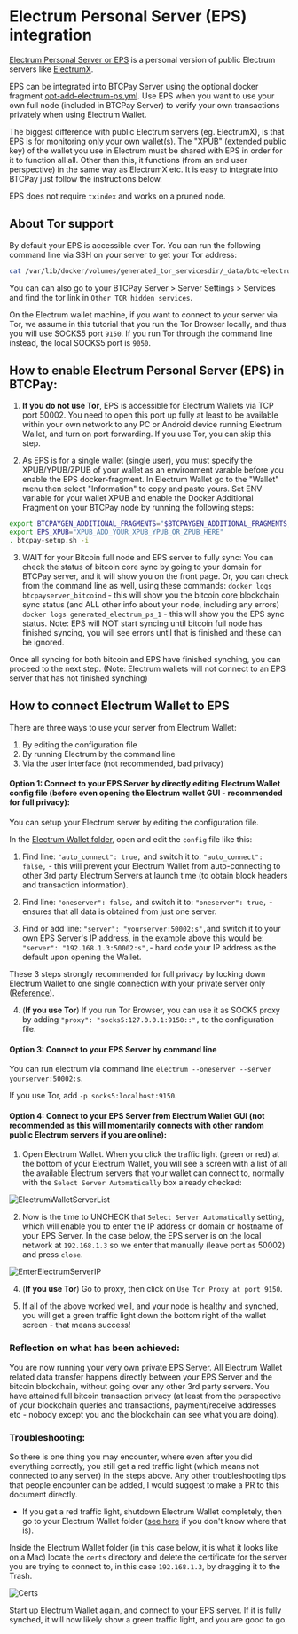 # Electrum Personal Server (EPS) integration

[Electrum Personal Server or EPS](https://github.com/chris-belcher/electrum-personal-server) is a personal version of public Electrum servers like [ElectrumX](https://github.com/btcpayserver/btcpayserver-doc/blob/master/ElectrumX.md).

EPS can be integrated into BTCPay Server using the optional docker fragment [opt-add-electrum-ps.yml](https://github.com/btcpayserver/btcpayserver-docker/blob/master/docker-compose-generator/docker-fragments/opt-add-electrum-ps.yml). Use EPS when you want to use your own full node (included in BTCPay Server) to verify your own transactions privately when using Electrum Wallet. 

The biggest difference with public Electrum servers (eg. ElectrumX), is that EPS is for monitoring only your own wallet(s).  The "XPUB" (extended public key) of the wallet you use in Electrum must be shared with EPS in order for it to function all all. Other than this, it functions (from an end user perspective) in the same way as ElectrumX etc.  It is easy to integrate into BTCPay just follow the instructions below.

EPS does not require `txindex` and works on a pruned node.

## About Tor support

By default your EPS is accessible over Tor. You can run the following command line via SSH on your server to get your Tor address:

```bash
cat /var/lib/docker/volumes/generated_tor_servicesdir/_data/btc-electrum-ps/hostname
```

You can can also go to your BTCPay Server > Server Settings > Services and find the tor link in `Other TOR hidden services`.

On the Electrum wallet machine, if you want to connect to your server via Tor, we assume in this tutorial that you run the Tor Browser locally, and thus you will use SOCKS5 port `9150`. If you run Tor through the command line instead, the local SOCKS5 port is `9050`.

## How to enable Electrum Personal Server (EPS) in BTCPay:

1. **If you do not use Tor**, EPS is accessible for Electrum Wallets via TCP port 50002. You need to open this port up fully at least to be available within your own network to any PC or Android device running Electrum Wallet, and turn on port forwarding. If you use Tor, you can skip this step.

2. As EPS is for a single wallet (single user), you must specify the XPUB/YPUB/ZPUB of your wallet as an environment varable before you enable the EPS docker-fragment.  In Electrum Wallet go to the "Wallet" menu then select "Information" to copy and paste yours. Set ENV variable for your wallet XPUB and enable the Docker Additional Fragment on your BTCPay node by running the following steps:

``` bash
export BTCPAYGEN_ADDITIONAL_FRAGMENTS="$BTCPAYGEN_ADDITIONAL_FRAGMENTS;opt-add-electrum-ps"
export EPS_XPUB="XPUB_ADD_YOUR_XPUB_YPUB_OR_ZPUB_HERE"
. btcpay-setup.sh -i
```

3. WAIT for your Bitcoin full node and EPS server to fully sync:
You can check the status of bitcoin core sync by going to your domain for BTCPay server, and it will show you on the front page.  Or, you can check from the command line as well, using these commands:
`docker logs btcpayserver_bitcoind` - this will show you the bitcoin core blockchain sync status (and ALL other info about your node, including any errors)
`docker logs generated_electrum_ps_1` - this will show you the EPS sync status.  Note: EPS will NOT start syncing until bitcoin full node has finished syncing, you will see errors until that is finished and these can be ignored.

Once all syncing for both bitcoin and EPS have finished synching, you can proceed to the next step.  (Note: Electrum wallets will not connect to an EPS server that has not finished synching)

## How to connect Electrum Wallet to EPS

There are three ways to use your server from Electrum Wallet:
1. By editing the configuration file
2. By running Electrum by the command line
3. Via the user interface (not recommended, bad privacy)

#### Option 1: Connect to your EPS Server by directly editing Electrum Wallet config file (before even opening the Electrum wallet GUI - recommended for full privacy):

You can setup your Electrum server by editing the configuration file.

In the [Electrum Wallet folder](https://electrum.readthedocs.io/en/latest/faq.html#where-is-my-wallet-file-located), open and edit the `config` file like this:

1. Find line: `"auto_connect": true,` and switch it to: `"auto_connect": false,` - this will prevent your Electrum Wallet from auto-connecting to other 3rd party Electrum Servers at launch time (to obtain block headers and transaction information).

2. Find line: `"oneserver": false,` and switch it to: `"oneserver": true,` - ensures that all data is obtained from just one server.

3. Find or add line: `"server": "yourserver:50002:s",`and switch it to your own EPS Server's IP address, in the example above this would be: `"server": "192.168.1.3:50002:s",`- hard code your IP address as the default upon opening the Wallet.

These 3 steps strongly recommended for full privacy by locking down Electrum Wallet to one single connection with your private server only ([Reference](https://github.com/chris-belcher/electrum-personal-server#how-to)).

4. (**If you use Tor**) If you run Tor Browser, you can use it as SOCK5 proxy by adding `"proxy": "socks5:127.0.0.1:9150::",` to the configuration file.

#### Option 3: Connect to your EPS Server by command line

You can run electrum via command line `electrum --oneserver --server yourserver:50002:s`.

If you use Tor, add `-p socks5:localhost:9150`.

#### Option 4: Connect to your EPS Server from Electrum Wallet GUI (not recommended as this will momentarily connects with other random public Electrum servers if you are online):

1. Open Electrum Wallet.  When you click the traffic light (green or red) at the bottom of your Electrum Wallet, you will see a screen with a list of all the available Electrum servers that your wallet can connect to, normally with the `Select Server Automatically` box already checked:

![ElectrumWalletServerList](https://user-images.githubusercontent.com/1388507/68437521-8a5eb580-01c1-11ea-9ece-0666353a6742.png)

2. Now is the time to UNCHECK that `Select Server Automatically` setting, which will enable you to enter the IP address or domain or hostname of your EPS Server.  In the case below, the EPS server is on the local network at `192.168.1.3` so we enter that manually (leave port as 50002) and press `close`.

![EnterElectrumServerIP](https://user-images.githubusercontent.com/1388507/68496320-4e276580-0252-11ea-8caf-facc8a246d70.png)

4. (**If you use Tor**) Go to proxy, then click on `Use Tor Proxy at port 9150`.

5. If all of the above worked well, and your node is healthy and synched, you will get a green traffic light down the bottom right of the wallet screen - that means success!

### Reflection on what has been achieved:

You are now running your very own private EPS Server.  All Electrum Wallet related data transfer happens directly between your EPS Server and the bitcoin blockchain, without going over any other 3rd party servers.  You have attained full bitcoin transaction privacy (at least from the perspective of your blockchain queries and transactions, payment/receive addresses etc - nobody except you and the blockchain can see what you are doing).

### Troubleshooting:

So there is one thing you may encounter, where even after you did everything correctly, you still get a red traffic light (which means not connected to any server) in the steps above.  Any other troubleshooting tips that people encounter can be added, I would suggest to make a PR to this document directly.

- If you get a red traffic light, shutdown Electrum Wallet completely, then go to your Electrum Wallet folder ([see here](https://electrum.readthedocs.io/en/latest/faq.html#where-is-my-wallet-file-located) if you don't know where that is).

Inside the Electrum Wallet folder (in this case below, it is what it looks like on a Mac) locate the `certs` directory and delete the certificate for the server you are trying to connect to, in this case `192.168.1.3`, by dragging it to the Trash.

![Certs](https://user-images.githubusercontent.com/1388507/68497330-9a73a500-0254-11ea-9349-71bdb3bd9511.png)

Start up Electrum Wallet again, and connect to your EPS server.  If it is fully synched, it will now likely show a green traffic light, and you are good to go.
